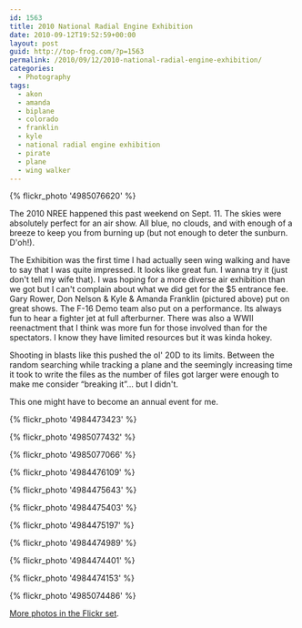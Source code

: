 ```yaml
---
id: 1563
title: 2010 National Radial Engine Exhibition
date: 2010-09-12T19:52:59+00:00
layout: post
guid: http://top-frog.com/?p=1563
permalink: /2010/09/12/2010-national-radial-engine-exhibition/
categories:
  - Photography
tags:
  - akon
  - amanda
  - biplane
  - colorado
  - franklin
  - kyle
  - national radial engine exhibition
  - pirate
  - plane
  - wing walker
---
```

{% flickr_photo '4985076620' %}

The 2010 NREE happened this past weekend on Sept. 11. The skies were absolutely perfect for an air show. All blue, no clouds, and with enough of a breeze to keep you from burning up (but not enough to deter the sunburn. D'oh!).

The Exhibition was the first time I had actually seen wing walking and have to say that I was quite impressed. It looks like great fun. I wanna try it (just don't tell my wife that). I was hoping for a more diverse air exhibition than we got but I can't complain about what we did get for the $5 entrance fee. Gary Rower, Don Nelson & Kyle & Amanda Franklin (pictured above) put on great shows. The F-16 Demo team also put on a performance. Its always fun to hear a fighter jet at full afterburner. There was also a WWII reenactment that I think was more fun for those involved than for the spectators. I know they have limited resources but it was kinda hokey.



Shooting in blasts like this pushed the ol' 20D to its limits. Between the random searching while tracking a plane and the seemingly increasing time it took to write the files as the number of files got larger were enough to make me consider &#8220;breaking it&#8221;… but I didn't.

This one might have to become an annual event for me.

{% flickr_photo '4984473423' %}

{% flickr_photo '4985077432' %}

{% flickr_photo '4985077066' %}

{% flickr_photo '4984476109' %}

{% flickr_photo '4984475643' %}

{% flickr_photo '4984475403' %}

{% flickr_photo '4984475197' %}

{% flickr_photo '4984474989' %}

{% flickr_photo '4984474401' %}

{% flickr_photo '4984474153' %}

{% flickr_photo '4985074486' %}
    
<a href="http://www.flickr.com/photos/tehgipster/sets/72157624819003961/with/4984473423/">More photos in the Flickr set</a>.
